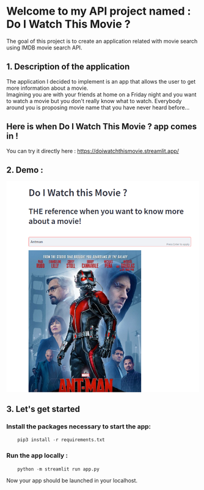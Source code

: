 # Welcome to my API project named : **Do I Watch This Movie ?**

The goal of this project is to create an application related with movie search using IMDB movie search API.

## 1. Description of the application

The application I decided to implement is an app that allows the user to get more information about a movie.  
Imagining you are with your friends at home on a Friday night and you want to watch a movie but you don't really know what to watch. Everybody around you is proposing movie name that you have never heard before...

## Here is when **Do I Watch This Movie ?** app comes in !

You can try it directly here : https://doiwatchthismovie.streamlit.app/

## 2. Demo : 

![img](./assets/README-Images/demo.png)

## 3. Let's get started

### Install the packages necessary to start the app:

```python
    pip3 install -r requirements.txt
```

### Run the app locally :

```python
    python -m streamlit run app.py
```
Now your app should be launched in your localhost.
